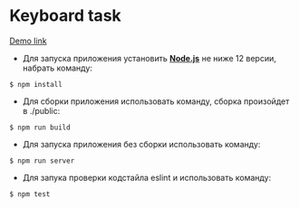 # Keyboard task

[Demo link](https://nexgenua.github.io/keyboard/)

+ Для запуска приложения установить [**Node.js**](https://nodejs.org/en/) не ниже 12 версии, набрать команду:

```jsvascript
$ npm install
```
+ Для сборки приложения использовать команду, сборка произойдет в ./public:

```jsvascript
$ npm run build
```

+ Для запуска приложения без сборки использовать команду:

```jsvascript
$ npm run server
```

+ Для запука проверки кодстайла eslint и использовать команду:
     

```jsvascript
$ npm test
```
